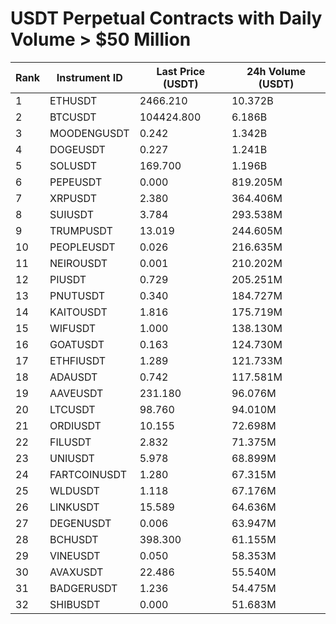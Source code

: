 # USDT Perpetual Contracts with Daily Volume > $50 Million

| Rank | Instrument ID | Last Price (USDT) | 24h Volume (USDT) |
|------|---------------|-------------------|-------------------|
| 1 | ETHUSDT | 2466.210 | 10.372B |
| 2 | BTCUSDT | 104424.800 | 6.186B |
| 3 | MOODENGUSDT | 0.242 | 1.342B |
| 4 | DOGEUSDT | 0.227 | 1.241B |
| 5 | SOLUSDT | 169.700 | 1.196B |
| 6 | PEPEUSDT | 0.000 | 819.205M |
| 7 | XRPUSDT | 2.380 | 364.406M |
| 8 | SUIUSDT | 3.784 | 293.538M |
| 9 | TRUMPUSDT | 13.019 | 244.605M |
| 10 | PEOPLEUSDT | 0.026 | 216.635M |
| 11 | NEIROUSDT | 0.001 | 210.202M |
| 12 | PIUSDT | 0.729 | 205.251M |
| 13 | PNUTUSDT | 0.340 | 184.727M |
| 14 | KAITOUSDT | 1.816 | 175.719M |
| 15 | WIFUSDT | 1.000 | 138.130M |
| 16 | GOATUSDT | 0.163 | 124.730M |
| 17 | ETHFIUSDT | 1.289 | 121.733M |
| 18 | ADAUSDT | 0.742 | 117.581M |
| 19 | AAVEUSDT | 231.180 | 96.076M |
| 20 | LTCUSDT | 98.760 | 94.010M |
| 21 | ORDIUSDT | 10.155 | 72.698M |
| 22 | FILUSDT | 2.832 | 71.375M |
| 23 | UNIUSDT | 5.978 | 68.899M |
| 24 | FARTCOINUSDT | 1.280 | 67.315M |
| 25 | WLDUSDT | 1.118 | 67.176M |
| 26 | LINKUSDT | 15.589 | 64.636M |
| 27 | DEGENUSDT | 0.006 | 63.947M |
| 28 | BCHUSDT | 398.300 | 61.155M |
| 29 | VINEUSDT | 0.050 | 58.353M |
| 30 | AVAXUSDT | 22.486 | 55.540M |
| 31 | BADGERUSDT | 1.236 | 54.475M |
| 32 | SHIBUSDT | 0.000 | 51.683M |
